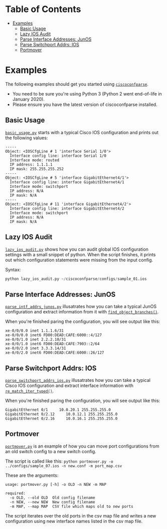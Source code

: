 
Table of Contents
=================

  * [Examples](#examples)
    * [Basic Usage](#basic_usage)
    * [Lazy IOS Audit](#lazy_ios_audit)
    * [Parse Interface Addresses: JunOS](#parse_intf_addrs_junos)
    * [Parse Switchport Addrs: IOS](#parse_switchport_addrs_ios)
    * [Portmover](#portmover)

<a name="examples"/>

Examples
========

The following examples should get you started using [`ciscoconfparse`][ciscoconfparse].

* You need to be sure you're using Python 3 (Python 2 went end-of-life in January 2020).
* Please ensure you have the latest version of ciscoconfparse installed.

<a name="basic_usage"/>

Basic Usage
-----------

[`basic_usage.py`][basic_usage] starts with a typical Cisco IOS configuration and prints out the following values:


```
-----
Object: <IOSCfgLine # 1 'interface Serial 1/0'>
  Interface config line: interface Serial 1/0
  Interface mode: routed
  IP address: 1.1.1.1
  IP mask: 255.255.255.252
-----
Object: <IOSCfgLine # 5 'interface GigabitEthernet4/1'>
  Interface config line: interface GigabitEthernet4/1
  Interface mode: switchport
  IP address: N/A
  IP mask: N/A
-----
Object: <IOSCfgLine # 11 'interface GigabitEthernet4/2'>
  Interface config line: interface GigabitEthernet4/2
  Interface mode: switchport
  IP address: N/A
  IP mask: N/A
```

<a name="lazy_ios_audit"/>

Lazy IOS Audit
--------------

[`lazy_ios_audit.py`][lazy_ios_audit] shows how you can audit global IOS configuration settings with a small snippet of python.  When the script finishes, it prints out which configuration statements were missing from the input config.

Syntax:

```python
python lazy_ios_audit.py ~/ciscoconfparse/configs/sample_01.ios
```

<a name="parse_intf_addrs_junos"/>

Parse Interface Addresses: JunOS
--------------------------------

[`parse_intf_addrs_junos.py`][parse_intf_addrs_junos] illusatrates how you can take a typical JunOS configuration and extract information from it with [`find_object_branches()`](http://www.pennington.net/py/ciscoconfparse/api_CiscoConfParse.html?highlight=find_object_branches#ciscoconfparse.CiscoConfParse.find_object_branches).

When you're finished paring the configuration, you will see output like this:

```
xe-0/0/0.0 inet 1.1.1.6/31
xe-0/0/0.0 inet6 FD00:DEAD:CAFE:6000::4/127
xe-0/0/1.0 inet 2.2.2.10/31
xe-0/0/1.0 inet6 FD00:DEAD:CAFE:7903::2/64
xe-0/0/2.0 inet 3.3.3.14/31
xe-0/0/2.0 inet6 FD00:DEAD:CAFE:6000::26/127
```

<a name="parse_switchport_addrs_ios"/>

Parse Switchport Addrs: IOS
---------------------------

[`parse_switchport_addrs_ios.py`][parse_switchport_addrs_ios] illusatrates how you can take a typical Cisco IOS configuration and extract interface information with [`re_match_iter_typed()`][re_match_iter_typed].

When you're finished paring the configuration, you will see output like this:

```
GigabitEthernet 0/1     10.0.20.1 255.255.255.0
GigabitEthernet 0/2.12     10.0.12.1 255.255.255.0
GigabitEthernet 0/2.16     10.0.16.1 255.255.255.0
```

<a name="portmover"/>

Portmover
---------

[`portmover.py`][portmover] is an example of how you can move port configurations from an old switch config to a new switch config.

The script is called like this: `python portmover.py -o ../configs/sample_07.ios -n new.conf -m port_map.csv`

These are the arguments:
```
usage: portmover.py [-h] -o OLD -n NEW -m MAP

required:
  -o OLD, --old OLD  Old config filename
  -n NEW, --new NEW  New config filename
  -m MAP, --map MAP  CSV file which maps old to new ports
```

The script iterates over the old ports in the csv map file and writes a new configuration using new interface names listed in the csv map file.

[ciscoconfparse]: https://github.com/mpenning/ciscoconfparse
[re_match_iter_typed]: http://www.pennington.net/py/ciscoconfparse/api_IOSCfgLine.html?highlight=re_match_iter_typed#ciscoconfparse.models_cisco.IOSCfgLine.re_match_iter_typed
[basic_usage]: https://github.com/mpenning/ciscoconfparse/blob/master/examples/basic_usage.py
[lazy_ios_audit]: https://github.com/mpenning/ciscoconfparse/blob/master/examples/lazy_ios_audit.py
[parse_intf_addrs_junos]: https://github.com/mpenning/ciscoconfparse/blob/master/examples/parse_intf_addrs_junos.py
[parse_switchport_addrs_ios]: https://github.com/mpenning/ciscoconfparse/blob/master/examples/parse_switchport_addrs_ios.py
[portmover]: https://github.com/mpenning/ciscoconfparse/blob/master/examples/portmover.py
